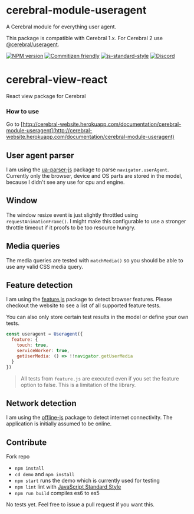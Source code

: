 # cerebral-module-useragent

A Cerebral module for everything user agent.

This package is compatible with Cerebral 1.x.
For Cerebral 2 use [@cerebral/useragent](https://github.com/cerebral/cerebral/blob/master/packages/node_modules/%40cerebral/useragent#readme).

[![NPM version][npm-image]][npm-url]
[![Commitizen friendly][commitizen-image]][commitizen-url]
[![js-standard-style][standard-image]][standard-url]
[![Discord][discord-image]][discord-url]

# cerebral-view-react
React view package for Cerebral

### How to use
Go to [http://cerebral-website.herokuapp.com/documentation/cerebral-module-useragent](http://cerebral-website.herokuapp.com/documentation/cerebral-module-useragent)

## User agent parser

I am using the [ua-parser-js](https://www.npmjs.com/package/ua-parser-js) package to parse `navigator.userAgent`. Currently only the browser, device and OS parts are stored in the model, because I didn't see any use for cpu and engine.

## Window

The window resize event is just slightly throttled using `requestAnimationFrame()`. I might make this configurable to use a stronger throttle timeout if it proofs to be too resource hungry.

## Media queries

The media queries are tested with `matchMedia()` so you should be able to use any valid CSS media query.

## Feature detection

I am using the [feature.js](https://www.npmjs.com/package/feature.js) package to detect browser features. Please checkout the website to see a list of all supported feature tests.

You can also only store certain test results in the model or define your own tests.

```javascript
const useragent = Useragent({
  feature: {
    touch: true,
    serviceWorker: true,
    getUserMedia: () => !!navigator.getUserMedia
  }
})
```
> All tests from `feature.js` are executed even if you set the feature option to false. This is a limitation of the library.

## Network detection

I am using the [offline-js](https://www.npmjs.com/package/offline-js) package to detect internet connectivity. The application is initially assumed to be online.

## Contribute

Fork repo

- `npm install`
- `cd demo` and `npm install`
- `npm start` runs the demo which is currently used for testing
- `npm lint` lint with [JavaScript Standard Style](http://standardjs.com)
- `npm run build` compiles es6 to es5

No tests yet. Feel free to issue a pull request if you want this.

[npm-image]: https://img.shields.io/npm/v/cerebral-module-useragent.svg?style=flat
[npm-url]: https://npmjs.org/package/cerebral-module-useragent
[commitizen-image]: https://img.shields.io/badge/commitizen-friendly-brightgreen.svg
[commitizen-url]: http://commitizen.github.io/cz-cli/
[standard-image]: https://img.shields.io/badge/code%20style-standard-brightgreen.svg
[standard-url]: http://standardjs.com/
[discord-image]: https://img.shields.io/badge/discord-join%20chat-blue.svg
[discord-url]: https://discord.gg/0kIweV4bd2bwwsvH
